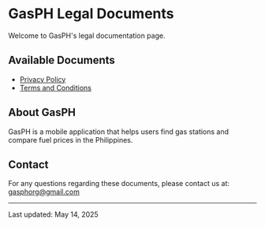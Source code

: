 # GasPH Legal Documents

Welcome to GasPH's legal documentation page.

## Available Documents

- [Privacy Policy](./privacy-policy)
- [Terms and Conditions](./terms-and-conditions)

## About GasPH

GasPH is a mobile application that helps users find gas stations and compare fuel prices in the Philippines.

## Contact

For any questions regarding these documents, please contact us at: gasphorg@gmail.com

---

Last updated: May 14, 2025
